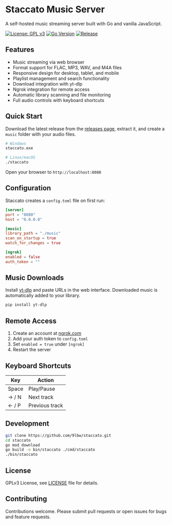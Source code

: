 # Staccato Music Server

A self-hosted music streaming server built with Go and vanilla JavaScript.

[![License: GPL v3](https://img.shields.io/badge/License-GPLv3-blue.svg)](https://www.gnu.org/licenses/gpl-3.0)
[![Go Version](https://img.shields.io/badge/Go-1.19+-blue.svg)](https://golang.org)
[![Release](https://img.shields.io/github/v/release/9lbw/staccato)](https://github.com/9lbw/staccato/releases)

## Features

- Music streaming via web browser
- Format support for FLAC, MP3, WAV, and M4A files
- Responsive design for desktop, tablet, and mobile
- Playlist management and search functionality
- Download integration with yt-dlp
- Ngrok integration for remote access
- Automatic library scanning and file monitoring
- Full audio controls with keyboard shortcuts

## Quick Start

Download the latest release from the [releases page](https://github.com/9lbw/staccato/releases), extract it, and create a `music` folder with your audio files.

```bash
# Windows
staccato.exe

# Linux/macOS
./staccato
```

Open your browser to `http://localhost:8080`

## Configuration

Staccato creates a `config.toml` file on first run:

```toml
[server]
port = "8080"
host = "0.0.0.0"

[music]
library_path = "./music"
scan_on_startup = true
watch_for_changes = true

[ngrok]
enabled = false
auth_token = ""
```

## Music Downloads

Install [yt-dlp](https://github.com/yt-dlp/yt-dlp) and paste URLs in the web interface. Downloaded music is automatically added to your library.

```bash
pip install yt-dlp
```

## Remote Access

1. Create an account at [ngrok.com](https://ngrok.com)
2. Add your auth token to `config.toml`
3. Set `enabled = true` under `[ngrok]`
4. Restart the server

## Keyboard Shortcuts

| Key | Action |
|-----|--------|
| Space | Play/Pause |
| → / N | Next track |
| ← / P | Previous track |

## Development

```bash
git clone https://github.com/9lbw/staccato.git
cd staccato
go mod download
go build -o bin/staccato ./cmd/staccato
./bin/staccato
```

## License

GPLv3 License, see [LICENSE](LICENSE) file for details.

## Contributing

Contributions welcome. Please submit pull requests or open issues for bugs and feature requests.
